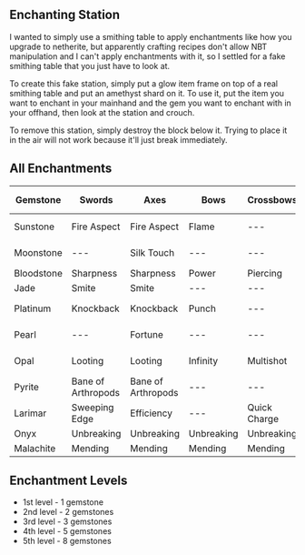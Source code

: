 ## Enchanting Station
I wanted to simply use a smithing table to apply enchantments like how you upgrade to netherite, but apparently crafting recipes don't allow NBT manipulation and I can't apply enchantments with it, so I settled for a fake smithing table that you just have to look at.

To create this fake station, simply put a glow item frame on top of a real smithing table and put an amethyst shard on it. To use it, put the item you want to enchant in your mainhand and the gem you want to enchant with in your offhand, then look at the station and crouch.

To remove this station, simply destroy the block below it. Trying to place it in the air will not work because it'll just break immediately.

## All Enchantments
| Gemstone | Swords | Axes | Bows | Crossbows | Tridents | Helmet | Chestplate | Leggings | Boots | Tools | Fishing Rods |
| --- | --- | --- | --- | --- | --- | --- | --- | --- | --- | --- | --- |
| Sunstone | Fire Aspect | Fire Aspect | Flame | --- | --- | Fire Protection | Fire Protection | Fire Protection | Fire Protection | --- | --- |
| Moonstone | --- | Silk Touch | --- | --- | Loyalty | Respiration | --- | --- | Frost Walker | Silk Touch | --- |
| Bloodstone | Sharpness | Sharpness | Power | Piercing | Impaling | Protection | Protection | Protection | Protection | --- | --- |
| Jade | Smite | Smite | --- | --- | Channeling | --- | --- | --- | Soul Speed | --- | --- |
| Platinum | Knockback | Knockback | Punch | --- | --- | Blast Protection | Blast Protection | Blast Protection | Blast Protection | --- | --- |
| Pearl | --- | Fortune | --- | --- | --- | --- | --- | --- | Feather Falling | Fortune | Luck of the Sea |
| Opal | Looting | Looting | Infinity | Multishot | --- | Projectile Protection | Projectile Protection | Projectile Protection | Projectile Protection | --- | --- |
| Pyrite | Bane of Arthropods | Bane of Arthropods | --- | --- | --- | Thorns | Thorns | Thorns | Thorns | --- | Lure |
| Larimar | Sweeping Edge | Efficiency | --- | Quick Charge | Riptide | Aqua Affinity | --- | --- | Depth Strider | Efficiency | --- |
| Onyx | Unbreaking | Unbreaking | Unbreaking | Unbreaking | Unbreaking | Unbreaking | Unbreaking | Unbreaking | Unbreaking | Unbreaking | Unbreaking |
| Malachite | Mending | Mending | Mending | Mending | Mending | Mending | Mending | Mending | Mending | Mending | Mending |

## Enchantment Levels
- 1st level - 1 gemstone
- 2nd level - 2 gemstones
- 3rd level - 3 gemstones
- 4th level - 5 gemstones
- 5th level - 8 gemstones